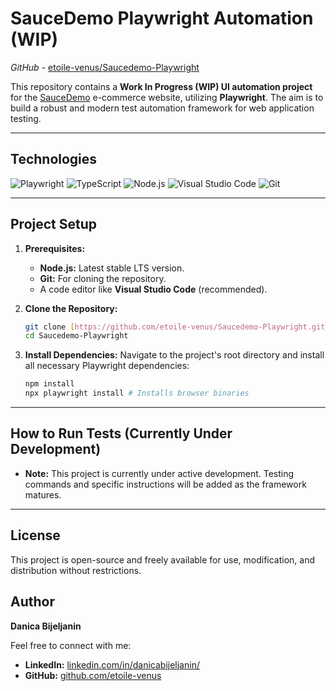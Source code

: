 # SauceDemo Playwright Automation (WIP)

*GitHub* - [etoile-venus/Saucedemo-Playwright](https://github.com/etoile-venus/Saucedemo-Playwright)

This repository contains a **Work In Progress (WIP) UI automation project** for the [SauceDemo](https://www.saucedemo.com/) e-commerce website, utilizing **Playwright**. The aim is to build a robust and modern test automation framework for web application testing.

---

## Technologies

![Playwright](https://img.shields.io/badge/Playwright-45B05C?style=for-the-badge&logo=playwright&logoColor=white)
![TypeScript](https://img.shields.io/badge/TypeScript-3178C6?style=for-the-badge&logo=typescript&logoColor=white)
![Node.js](https://img.shields.io/badge/Node.js-339933?style=for-the-badge&logo=node.js&logoColor=white)
![Visual Studio Code](https://img.shields.io/badge/VS_Code-007ACC?style=for-the-badge&logo=visual-studio-code&logoColor=white)
![Git](https://img.shields.io/badge/Git-F05032?style=for-the-badge&logo=git&logoColor=white)

---

## Project Setup

1.  **Prerequisites:**
    * **Node.js:** Latest stable LTS version.
    * **Git:** For cloning the repository.
    * A code editor like **Visual Studio Code** (recommended).

2.  **Clone the Repository:**

    ```bash
    git clone [https://github.com/etoile-venus/Saucedemo-Playwright.git](https://github.com/etoile-venus/Saucedemo-Playwright.git)
    cd Saucedemo-Playwright
    ```

3.  **Install Dependencies:**
    Navigate to the project's root directory and install all necessary Playwright dependencies:

    ```bash
    npm install
    npx playwright install # Installs browser binaries
    ```

---

## How to Run Tests (Currently Under Development)

* **Note:** This project is currently under active development. Testing commands and specific instructions will be added as the framework matures.

---

## License

This project is open-source and freely available for use, modification, and distribution without restrictions.

## Author
**Danica Bijeljanin**

Feel free to connect with me:
- **LinkedIn:** [linkedin.com/in/danicabijeljanin/](https://linkedin.com/in/danicabijeljanin/)  
- **GitHub:** [github.com/etoile-venus](https://github.com/etoile-venus)

